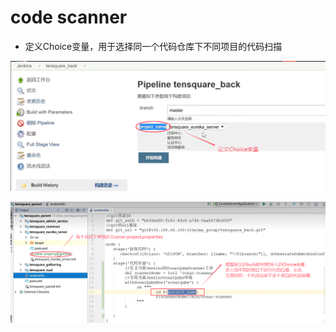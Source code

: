 # code scanner

* 定义Choice变量，用于选择同一个代码仓库下不同项目的代码扫描

![alt text](9257520b-8354-4adb-9eba-4c6e0f31b5b7.png)


![alt text](image.png)
